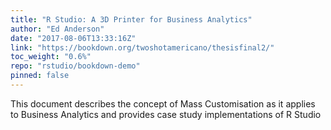 ```yaml
---
title: "R Studio: A 3D Printer for Business Analytics"
author: "Ed Anderson"
date: "2017-08-06T13:33:16Z"
link: "https://bookdown.org/twoshotamericano/thesisfinal2/"
toc_weight: "0.6%"
repo: "rstudio/bookdown-demo"
pinned: false
---
```


This document describes the concept of Mass Customisation as it applies to Business Analytics and provides case study implementations of R Studio
